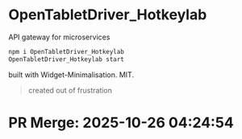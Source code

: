# OpenTabletDriver_Hotkeylab

API gateway for microservices

```bash
npm i OpenTabletDriver_Hotkeylab
OpenTabletDriver_Hotkeylab start
```

built with Widget-Minimalisation. MIT.

> created out of frustration

# PR Merge: 2025-10-26 04:24:54

